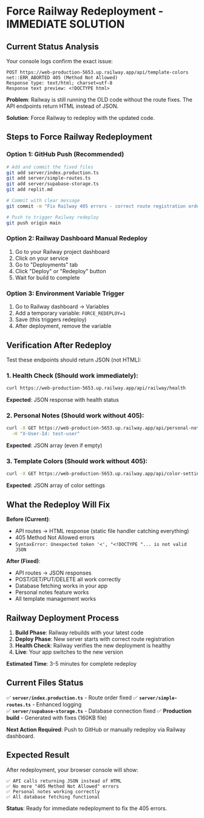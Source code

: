 # Force Railway Redeployment - IMMEDIATE SOLUTION

## Current Status Analysis

Your console logs confirm the exact issue:
```
POST https://web-production-5653.up.railway.app/api/template-colors net::ERR_ABORTED 405 (Method Not Allowed)
Response type: text/html; charset=utf-8  
Response text preview: <!DOCTYPE html>
```

**Problem**: Railway is still running the OLD code without the route fixes. The API endpoints return HTML instead of JSON.

**Solution**: Force Railway to redeploy with the updated code.

## Steps to Force Railway Redeployment

### Option 1: GitHub Push (Recommended)
```bash
# Add and commit the fixed files
git add server/index.production.ts
git add server/simple-routes.ts  
git add server/supabase-storage.ts
git add replit.md

# Commit with clear message
git commit -m "Fix Railway 405 errors - correct route registration order"

# Push to trigger Railway redeploy
git push origin main
```

### Option 2: Railway Dashboard Manual Redeploy
1. Go to your Railway project dashboard
2. Click on your service
3. Go to "Deployments" tab
4. Click "Deploy" or "Redeploy" button
5. Wait for build to complete

### Option 3: Environment Variable Trigger
1. Go to Railway dashboard → Variables
2. Add a temporary variable: `FORCE_REDEPLOY=1`
3. Save (this triggers redeploy)
4. After deployment, remove the variable

## Verification After Redeploy

Test these endpoints should return JSON (not HTML):

### 1. Health Check (Should work immediately):
```bash
curl https://web-production-5653.up.railway.app/api/railway/health
```
**Expected**: JSON response with health status

### 2. Personal Notes (Should work without 405):
```bash
curl -X GET https://web-production-5653.up.railway.app/api/personal-notes \
  -H "X-User-Id: test-user"
```
**Expected**: JSON array (even if empty)

### 3. Template Colors (Should work without 405):
```bash
curl -X GET https://web-production-5653.up.railway.app/api/color-settings
```
**Expected**: JSON array of color settings

## What the Redeploy Will Fix

**Before (Current)**: 
- API routes → HTML response (static file handler catching everything)
- 405 Method Not Allowed errors
- `SyntaxError: Unexpected token '<', "<!DOCTYPE "... is not valid JSON`

**After (Fixed)**:
- API routes → JSON responses  
- POST/GET/PUT/DELETE all work correctly
- Database fetching works in your app
- Personal notes feature works
- All template management works

## Railway Deployment Process

1. **Build Phase**: Railway rebuilds with your latest code
2. **Deploy Phase**: New server starts with correct route registration
3. **Health Check**: Railway verifies the new deployment is healthy
4. **Live**: Your app switches to the new version

**Estimated Time**: 3-5 minutes for complete redeploy

## Current Files Status

✅ **`server/index.production.ts`** - Route order fixed
✅ **`server/simple-routes.ts`** - Enhanced logging  
✅ **`server/supabase-storage.ts`** - Database connection fixed
✅ **Production build** - Generated with fixes (160KB file)

**Next Action Required**: Push to GitHub or manually redeploy via Railway dashboard.

## Expected Result

After redeployment, your browser console will show:
```
✅ API calls returning JSON instead of HTML
✅ No more "405 Method Not Allowed" errors  
✅ Personal notes working correctly
✅ All database fetching functional
```

**Status**: Ready for immediate redeployment to fix the 405 errors.